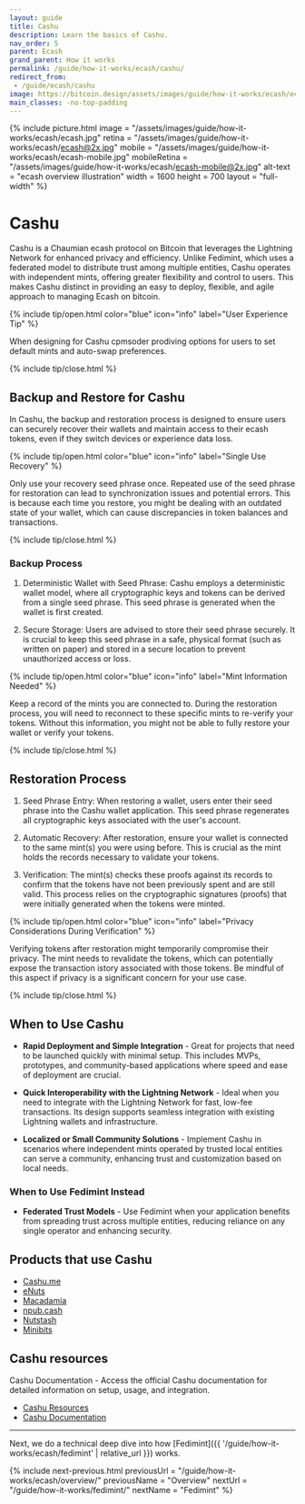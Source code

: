 ```yaml
---
layout: guide
title: Cashu
description: Learn the basics of Cashu.
nav_order: 5
parent: Ecash
grand_parent: How it works
permalink: /guide/how-it-works/ecash/cashu/
redirect_from:
 - /guide/ecash/cashu
image: https://bitcoin.design/assets/images/guide/how-it-works/ecash/ecash.jpg
main_classes: -no-top-padding
---
```


<!--

Editor's notes

Explains generally how multi-key schemes work.

Illustration sources

https://www.figma.com/community/file/888680264445459448
https://www.figma.com/community/file/995256542920917246/BDG---Private-key-management-illustrations

-->

{% include picture.html
   image = "/assets/images/guide/how-it-works/ecash/ecash.jpg"
   retina = "/assets/images/guide/how-it-works/ecash/ecash@2x.jpg"
   mobile = "/assets/images/guide/how-it-works/ecash/ecash-mobile.jpg"
   mobileRetina = "/assets/images/guide/how-it-works/ecash/ecash-mobile@2x.jpg"
   alt-text = "ecash overview illustration"
   width = 1600
   height = 700
   layout = "full-width"
%}

# Cashu
Cashu is a Chaumian ecash protocol on Bitcoin that leverages the Lightning Network for enhanced privacy and efficiency. Unlike Fedimint, which uses a federated model to distribute trust among multiple entities, Cashu operates with independent mints, offering greater flexibility and control to users. This makes Cashu distinct in providing an easy to deploy, flexible, and agile approach to managing Ecash on bitcoin.

{% include tip/open.html color="blue" icon="info" label="User Experience Tip" %}

When designing for Cashu cpmsoder prodiving options for users to set default mints and auto-swap preferences.

{% include tip/close.html %}

## Backup and Restore for Cashu
In Cashu, the backup and restoration process is designed to ensure users can securely recover their wallets and maintain access to their ecash tokens, even if they switch devices or experience data loss.

{% include tip/open.html color="blue" icon="info" label="Single Use Recovery" %}

Only use your recovery seed phrase once. Repeated use of the seed phrase for restoration can lead to synchronization issues and potential errors. This is because each time you restore, you might be dealing with an outdated state of your wallet, which can cause discrepancies in token balances and transactions.

{% include tip/close.html %}


### Backup Process
1. Deterministic Wallet with Seed Phrase: Cashu employs a deterministic wallet model, where all cryptographic keys and tokens can be derived from a single seed phrase. This seed phrase is generated when the wallet is first created.

2. Secure Storage: Users are advised to store their seed phrase securely. It is crucial to keep this seed phrase in a safe, physical format (such as written on paper) and stored in a secure location to prevent unauthorized access or loss.

{% include tip/open.html color="blue" icon="info" label="Mint Information Needed" %}

Keep a record of the mints you are connected to. During the restoration process, you will need to reconnect to these specific mints to re-verify your tokens. Without this information, you might not be able to fully restore your wallet or verify your tokens.

{% include tip/close.html %}

## Restoration Process
1. Seed Phrase Entry: When restoring a wallet, users enter their seed phrase into the Cashu wallet application. This seed phrase regenerates all cryptographic keys associated with the user's account.

2. Automatic Recovery: After restoration, ensure your wallet is connected to the same mint(s) you were using before. This is crucial as the mint holds the records necessary to validate your tokens.

3. Verification: The mint(s) checks these proofs against its records to confirm that the tokens have not been previously spent and are still valid. This process relies on the cryptographic signatures (proofs) that were initially generated when the tokens were minted.

{% include tip/open.html color="blue" icon="info" label="Privacy Considerations During Verification" %}

Verifying tokens after restoration might temporarily compromise their privacy. The mint needs to revalidate the tokens, which can potentially expose the transaction istory associated with those tokens. Be mindful of this aspect if privacy is a significant concern for your use case.

{% include tip/close.html %}

## When to Use Cashu

* **Rapid Deployment and Simple Integration** - Great for projects that need to be launched quickly with minimal setup. This includes MVPs, prototypes, and community-based applications where speed and ease of deployment are crucial.

* **Quick Interoperability with the Lightning Network** - Ideal when you need to integrate with the Lightning Network for fast, low-fee transactions. Its design supports seamless integration with existing Lightning wallets and infrastructure.

* **Localized or Small Community Solutions** - Implement Cashu in scenarios where independent mints operated by trusted local entities can serve a community, enhancing trust and customization based on local needs.

### When to Use Fedimint Instead

* **Federated Trust Models** - Use Fedimint when your application benefits from spreading trust across multiple entities, reducing reliance on any single operator and enhancing security.

## Products that use Cashu
- [Cashu.me](https://wallet.cashu.me/)
- [eNuts](https://www.enuts.cash/)
- [Macadamia](https://macadamia.cash/)
- [npub.cash](https://npub.cash/)
- [Nutstash](https://nutstash.app/)
- [Minibits](https://www.minibits.cash/)

## Cashu resources
Cashu Documentation - Access the official Cashu documentation for detailed information on setup, usage, and integration.
- [Cashu Resources](https://cashu.space/)
- [Cashu Documentation](https://docs.cashu.space/)

---

Next, we do a technical deep dive into how [Fedimint]({{ '/guide/how-it-works/ecash/fedimint' | relative_url }}) works.

{% include next-previous.html
   previousUrl = "/guide/how-it-works/ecash/overview/"
   previousName = "Overview"
   nextUrl = "/guide/how-it-works/fedimint/"
   nextName = "Fedimint"
%}
